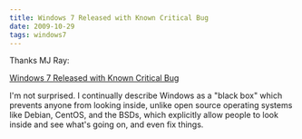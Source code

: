 ```yaml
---
title: Windows 7 Released with Known Critical Bug
date: 2009-10-29
tags: windows7
---
```

Thanks MJ Ray:

<a href="http://www.news.software.coop/windows-7-released-with-known-critical-bug/807/">Windows 7 Released with Known Critical Bug</a>

I'm not surprised. I continually describe Windows as a "black box" which prevents anyone from looking inside, unlike open source operating systems like Debian, CentOS, and the BSDs, which explicitly allow people to look inside and see what's going on, and even fix things.

